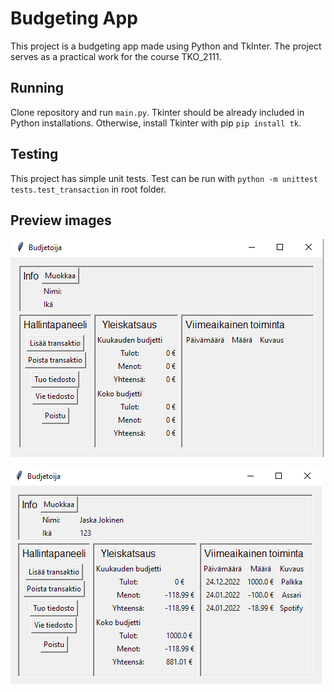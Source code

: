 # Budgeting App
This project is a budgeting app made using Python and TkInter. The project serves as a practical work for the course TKO_2111.

## Running
Clone repository and run `main.py`. Tkinter should be already included in Python installations. Otherwise, install Tkinter with pip `pip install tk`.

## Testing

This project has simple unit tests. Test can be run with `python -m unittest tests.test_transaction` in root folder.

## Preview images
![Application with empty data](/images/empty.png "Empty budgeting app")

![Application with populated data](/images/populated.png "Populated budgeting app")